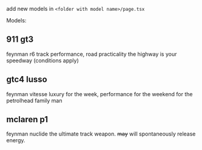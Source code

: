 add new models in `<folder with model name>/page.tsx`

Models:
## 911 gt3
feynman r6
track performance, road practicality
the highway is your speedway (conditions apply)
## gtc4 lusso
feynman vitesse
luxury for the week, performance for the weekend
for the petrolhead family man
## mclaren p1
feynman nuclide
the ultimate track weapon. ~~may~~ will spontaneously release energy.